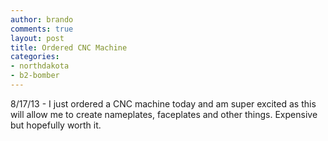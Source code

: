 ```yaml
---
author: brando
comments: true
layout: post
title: Ordered CNC Machine
categories:
- northdakota
- b2-bomber
---
```


8/17/13 - I just ordered a CNC machine today and am super excited as this will allow me to create nameplates, faceplates and other things.   Expensive but hopefully worth it.